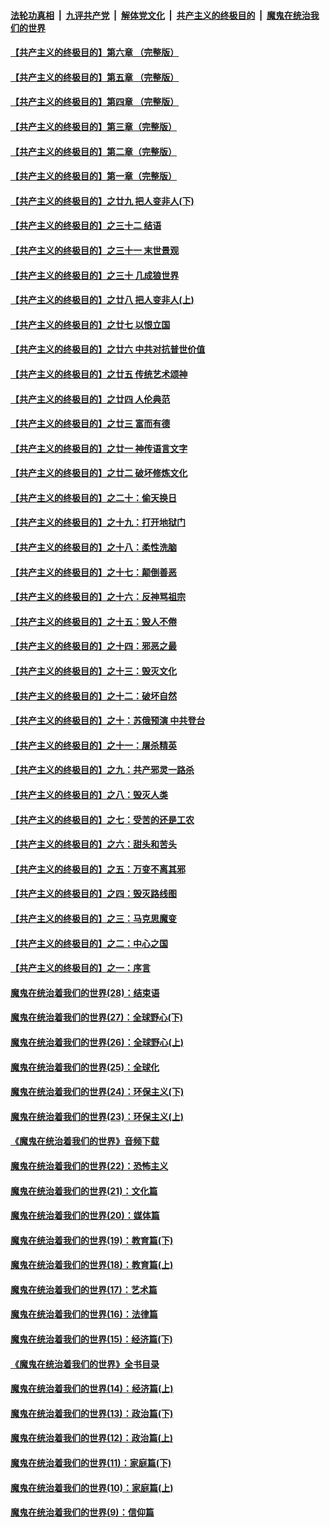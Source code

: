 

####  [法轮功真相](../../../../basic/blob/master/README.md?t=04080801) &nbsp;|&nbsp; [九评共产党](../../../../9ping.md/blob/master/README.md?t=04080801) &nbsp;|&nbsp; [解体党文化](../../../../jtdwh.md/blob/master/README.md?t=04080801)  &nbsp;|&nbsp; [共产主义的终极目的](../../../../gczydzjmd.md/blob/master/README.md?t=04080801) &nbsp;|&nbsp; [魔鬼在统治我们的世界](../../../../mgztzwmdsj.md/blob/master/README.md?t=04080801) 

#### [【共产主义的终极目的】第六章 （完整版）](../pages/nsc422/n11428913.md?t=04080801) 

#### [【共产主义的终极目的】第五章 （完整版）](../pages/nsc422/n11428912.md?t=04080801) 

#### [【共产主义的终极目的】第四章 （完整版）](../pages/nsc422/n11428907.md?t=04080801) 

#### [【共产主义的终极目的】第三章（完整版）](../pages/nsc422/n11428848.md?t=04080801) 

#### [【共产主义的终极目的】第二章（完整版）](../pages/nsc422/n11428831.md?t=04080801) 

#### [【共产主义的终极目的】第一章（完整版）](../pages/nsc422/n11417651.md?t=04080801) 

#### [【共产主义的终极目的】之廿九 把人变非人(下)](../pages/nsc422/n11344140.md?t=04080801) 

#### [【共产主义的终极目的】之三十二 结语](../pages/nsc422/n11360535.md?t=04080801) 

#### [【共产主义的终极目的】之三十一 末世景观](../pages/nsc422/n11351129.md?t=04080801) 

#### [【共产主义的终极目的】之三十 几成狼世界](../pages/nsc422/n11348280.md?t=04080801) 

#### [【共产主义的终极目的】之廿八 把人变非人(上)](../pages/nsc422/n11340492.md?t=04080801) 

#### [【共产主义的终极目的】之廿七 以恨立国](../pages/nsc422/n11336944.md?t=04080801) 

#### [【共产主义的终极目的】之廿六 中共对抗普世价值](../pages/nsc422/n11324785.md?t=04080801) 

#### [【共产主义的终极目的】之廿五 传统艺术颂神](../pages/nsc422/n11296396.md?t=04080801) 

#### [【共产主义的终极目的】之廿四 人伦典范](../pages/nsc422/n11296397.md?t=04080801) 

#### [【共产主义的终极目的】之廿三 富而有德](../pages/nsc422/n11283598.md?t=04080801) 

#### [【共产主义的终极目的】之廿一 神传语言文字](../pages/nsc422/n11263265.md?t=04080801) 

#### [【共产主义的终极目的】之廿二 破坏修炼文化](../pages/nsc422/n11245728.md?t=04080801) 

#### [【共产主义的终极目的】之二十：偷天换日](../pages/nsc422/n11238846.md?t=04080801) 

#### [【共产主义的终极目的】之十九：打开地狱门](../pages/nsc422/n11206376.md?t=04080801) 

#### [【共产主义的终极目的】之十八：柔性洗脑](../pages/nsc422/n11199994.md?t=04080801) 

#### [【共产主义的终极目的】之十七：颠倒善恶](../pages/nsc422/n11179782.md?t=04080801) 

#### [【共产主义的终极目的】之十六：反神骂祖宗](../pages/nsc422/n11166798.md?t=04080801) 

#### [【共产主义的终极目的】之十五：毁人不倦](../pages/nsc422/n11166792.md?t=04080801) 

#### [【共产主义的终极目的】之十四：邪恶之最](../pages/nsc422/n11150249.md?t=04080801) 

#### [【共产主义的终极目的】之十三：毁灭文化](../pages/nsc422/n11135227.md?t=04080801) 

#### [【共产主义的终极目的】之十二：破坏自然](../pages/nsc422/n11135214.md?t=04080801) 

#### [【共产主义的终极目的】之十：苏俄预演 中共登台](../pages/nsc422/n11118424.md?t=04080801) 

#### [【共产主义的终极目的】之十一：屠杀精英](../pages/nsc422/n11118442.md?t=04080801) 

#### [【共产主义的终极目的】之九：共产邪灵一路杀](../pages/nsc422/n11114139.md?t=04080801) 

#### [【共产主义的终极目的】之八：毁灭人类](../pages/nsc422/n11108503.md?t=04080801) 

#### [【共产主义的终极目的】之七：受苦的还是工农](../pages/nsc422/n11101809.md?t=04080801) 

#### [【共产主义的终极目的】之六：甜头和苦头](../pages/nsc422/n11096971.md?t=04080801) 

#### [【共产主义的终极目的】之五：万变不离其邪](../pages/nsc422/n11091285.md?t=04080801) 

#### [【共产主义的终极目的】之四：毁灭路线图](../pages/nsc422/n11086284.md?t=04080801) 

#### [【共产主义的终极目的】之三：马克思魔变](../pages/nsc422/n11061941.md?t=04080801) 

#### [【共产主义的终极目的】之二：中心之国](../pages/nsc422/n11047728.md?t=04080801) 

#### [【共产主义的终极目的】之一：序言](../pages/nsc422/n11086077.md?t=04080801) 

#### [魔鬼在统治着我们的世界(28)：结束语](../pages/nsc422/n10936246.md?t=04080801) 

#### [魔鬼在统治着我们的世界(27)：全球野心(下)](../pages/nsc422/n10928319.md?t=04080801) 

#### [魔鬼在统治着我们的世界(26)：全球野心(上)](../pages/nsc422/n10900318.md?t=04080801) 

#### [魔鬼在统治着我们的世界(25)：全球化](../pages/nsc422/n10788205.md?t=04080801) 

#### [魔鬼在统治着我们的世界(24)：环保主义(下)](../pages/nsc422/n10695307.md?t=04080801) 

#### [魔鬼在统治着我们的世界(23)：环保主义(上)](../pages/nsc422/n10688613.md?t=04080801) 

#### [《魔鬼在统治着我们的世界》音频下载](../pages/nsc422/n10635553.md?t=04080801) 

#### [魔鬼在统治着我们的世界(22)：恐怖主义](../pages/nsc422/n10614727.md?t=04080801) 

#### [魔鬼在统治着我们的世界(21)：文化篇](../pages/nsc422/n10597706.md?t=04080801) 

#### [魔鬼在统治着我们的世界(20)：媒体篇](../pages/nsc422/n10586579.md?t=04080801) 

#### [魔鬼在统治着我们的世界(19)：教育篇(下)](../pages/nsc422/n10564808.md?t=04080801) 

#### [魔鬼在统治着我们的世界(18)：教育篇(上)](../pages/nsc422/n10526970.md?t=04080801) 

#### [魔鬼在统治着我们的世界(17)：艺术篇](../pages/nsc422/n10499093.md?t=04080801) 

#### [魔鬼在统治着我们的世界(16)：法律篇](../pages/nsc422/n10485969.md?t=04080801) 

#### [魔鬼在统治着我们的世界(15)：经济篇(下)](../pages/nsc422/n10469975.md?t=04080801) 

#### [《魔鬼在统治着我们的世界》全书目录](../pages/nsc422/n10464261.md?t=04080801) 

#### [魔鬼在统治着我们的世界(14)：经济篇(上)](../pages/nsc422/n10457370.md?t=04080801) 

#### [魔鬼在统治着我们的世界(13)：政治篇(下)](../pages/nsc422/n10448270.md?t=04080801) 

#### [魔鬼在统治着我们的世界(12)：政治篇(上)](../pages/nsc422/n10444576.md?t=04080801) 

#### [魔鬼在统治着我们的世界(11)：家庭篇(下)](../pages/nsc422/n10440961.md?t=04080801) 

#### [魔鬼在统治着我们的世界(10)：家庭篇(上)](../pages/nsc422/n10435448.md?t=04080801) 

#### [魔鬼在统治着我们的世界(9)：信仰篇](../pages/nsc422/n10432159.md?t=04080801) 

